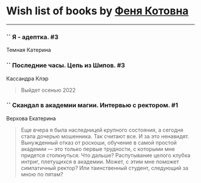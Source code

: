 # Wish list of books by [Феня Котовна](https://plus.google.com/u/0/109746193906459706720/)
---

### `` Я - адептка. #3
Темная Катерина

### `` Последние часы. Цепь из Шипов. #3
Кассандра Клэр
> Выйдет осенью 2022

### `` Скандал в академии магии. Интервью с ректором. #1
Верхова Екатерина
> Еще вчера я была наследницей крупного состояния, а сегодня стала дочерью мошенника. Так считают все. И за это ненавидят. Вынужденный отказ от роскоши, обучение в самой простой академии — это только первые трудности, с которыми мне придется столкнуться. Что дальше? Распутывание целого клубка интриг, плетущихся в академии. Может, с этим мне поможет симпатичный ректор? Или таинственный студент, следующий за мною по пятам?

